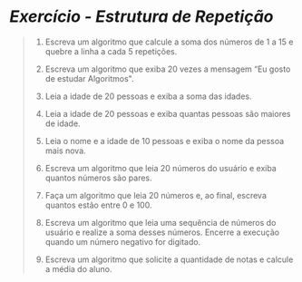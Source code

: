 # _Exercício - Estrutura de Repetição_

> 1. Escreva um algoritmo que calcule a soma dos números de 1 a 15 e quebre a linha a cada 5 repetições.
> 
> 2. Escreva um algoritmo que exiba 20 vezes a mensagem “Eu gosto de estudar Algoritmos".
> 
> 3. Leia a idade de 20 pessoas e exiba a soma das idades.
> 
> 4. Leia a idade de 20 pessoas e exiba quantas pessoas são maiores de idade.
>
> 5. Leia o nome e a idade de 10 pessoas e exiba o nome da pessoa mais nova.
>
> 6. Escreva um algoritmo que leia 20 números do usuário e exiba quantos números são pares.
>
> 7. Faça um algoritmo que leia 20 números e, ao final, escreva quantos estão entre 0 e 100.
>
> 8. Escreva um algoritmo que leia uma sequência de números do usuário e realize a soma desses números. Encerre a execução quando um número negativo for digitado.
>
> 9. Escreva um algoritmo que solicite a quantidade de notas e calcule a média do aluno.
 
